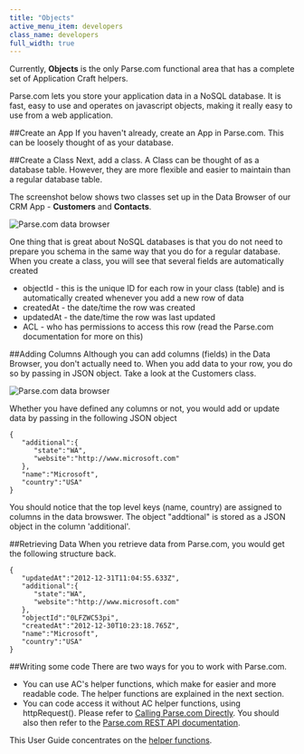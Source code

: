 ```yaml
---
title: "Objects"
active_menu_item: developers
class_name: developers
full_width: true
---
```


Currently, **Objects** is the only Parse.com functional area that has a complete set of Application Craft helpers.

Parse.com lets you store your application data in a NoSQL database. It is fast, easy to use and operates on javascript objects, making it really easy to use from a web application.


##Create an App
If you haven't already, create an App in Parse.com. This can be loosely thought of as your database. 

##Create a Class
Next, add a class. A Class can be thought of as a database table. However, they are more flexible and easier to maintain than a regular database table.

The screenshot below shows two classes set up in the Data Browser of our CRM App - **Customers** and **Contacts**. 

![Parse.com data browser](/img/docs/parse-dash-data.png)

One thing that is great about NoSQL databases is that you do not need to prepare you schema in the same way that you do for a regular database. When you create a class, you will see that several fields are automatically created

- objectId - this is the unique ID for each row in your class (table) and is automatically created whenever you add a new row of data
- createdAt - the date/time the row was created
- updatedAt - the date/time the row was last updated
- ACL - who has permissions to access this row (read the Parse.com documentation for more on this)

##Adding Columns
Although you can add columns (fields) in the Data Browser, you don't actually need to. When you add data to your row, you do so by passing in JSON object. Take a look at the Customers class. 

![Parse.com data browser](/img/docs/parse-data-customers.png)

Whether you have defined any columns or not, you would add or update data by passing in the following JSON object

	{
	   "additional":{
	      "state":"WA",
	      "website":"http://www.microsoft.com"
	   },
	   "name":"Microsoft",
	   "country":"USA"
	}

You should notice that the top level keys (name, country) are assigned to columns in the data browswer. The object "addtional" is stored as a JSON object in the column 'additional'.

##Retrieving Data
When you retrieve data from Parse.com, you would get the following structure back.

	{
	   "updatedAt":"2012-12-31T11:04:55.633Z",
	   "additional":{
	      "state":"WA",
	      "website":"http://www.microsoft.com"
	   },
	   "objectId":"0LFZWC53pi",
	   "createdAt":"2012-12-30T10:23:18.765Z",
	   "name":"Microsoft",
	   "country":"USA"
	}

##Writing some code
There are two ways for you to work with Parse.com. 

- You can use AC's helper functions, which make for easier and more readable code. The helper functions are explained in the next section.
- You can code access it without AC helper functions, using httpRequest(). Please refer to [Calling Parse.com Directly](/developers/documentation/product-guide/advanced-features/parse/parse-direct-calls/). You should also then refer to the [Parse.com REST API documentation](https://parse.com/docs/rest#objects-creating).

This User Guide concentrates on the [helper functions](/developers/documentation/product-guide/advanced-features/parse/objects/parse-object-helper-overview/).


